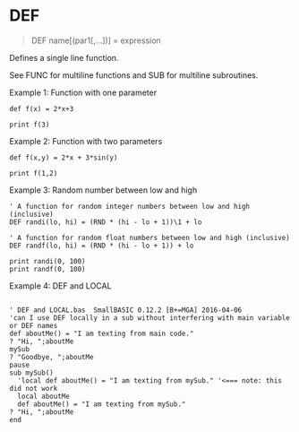 # DEF

> DEF name[(par1[,...])] = expression

Defines a single line function. 

See FUNC for multiline functions and SUB for multiline subroutines.

Example 1: Function with one parameter

~~~
def f(x) = 2*x+3

print f(3)
~~~

Example 2: Function with two parameters

~~~
def f(x,y) = 2*x + 3*sin(y)

print f(1,2)
~~~

Example 3: Random number between low and high

~~~
' A function for random integer numbers between low and high (inclusive)
DEF randi(lo, hi) = (RND * (hi - lo + 1))\1 + lo

' A function for random float numbers between low and high (inclusive)
DEF randf(lo, hi) = (RND * (hi - lo + 1)) + lo

print randi(0, 100)
print randf(0, 100)
~~~

Example 4: DEF and LOCAL

~~~

' DEF and LOCAL.bas  SmallBASIC 0.12.2 [B+=MGA] 2016-04-06
'can I use DEF locally in a sub without interfering with main variable or DEF names
def aboutMe() = "I am texting from main code."
? "Hi, ";aboutMe
mySub
? "Goodbye, ";aboutMe
pause
sub mySub()
  'local def aboutMe() = "I am texting from mySub." '<=== note: this did not work 
  local aboutMe
  def aboutMe() = "I am texting from mySub."
? "Hi, ";aboutMe
end

~~~


